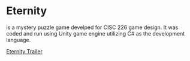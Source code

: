 # Eternity
is a mystery puzzle game develped for CISC 226 game design. It was coded and run using Unity game engine utilizing C# as the development language.

[Eternity Trailer](https://youtu.be/528oPJ2XKN8)
